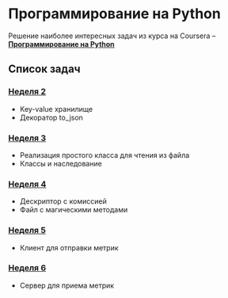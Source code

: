 # Программирование на Python

Решение наиболее интересных задач из курса на Coursera – [**Программирование на Python**](https://www.coursera.org/learn/diving-in-python/home/welcome)

## Список задач

### [Неделя 2](https://github.com/DaveFres/Python_Projects/tree/master/coursera/week_2)

* Key-value хранилище
* Декоратор to_json

### [Неделя 3](https://github.com/DaveFres/Python_Projects/tree/master/coursera/week_3)

* Реализация простого класса для чтения из файла
* Классы и наследование

### [Неделя 4](https://github.com/DaveFres/Python_Projects/tree/master/coursera/week_4)

* Дескриптор с комиссией
* Файл с магическими методами

### [Неделя 5](https://github.com/DaveFres/Python_Projects/tree/master/coursera/week_5)

* Клиент для отправки метрик

### [Неделя 6](https://github.com/DaveFres/Python_Projects/tree/master/coursera/week_6)

* Сервер для приема метрик



